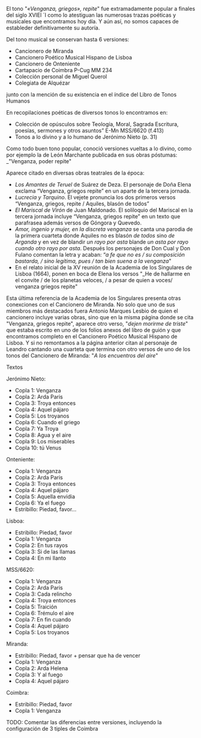 El tono "_«Venganza, griegos», repite_" fue extramadamente popular a finales del siglo XVIEl ´I como lo atestiguan las numerosas trazas poéticas y musicales que encontramos hoy día. Y aún así, no somos capaces de estableder definitivamente su autoría.

Del tono musical se conservan hasta 6 versiones:

* Cancionero de Miranda
* Cancionero Poético Musical Hispano de Lisboa
* Cancionero de Onteniente
* Cartapacio de Coimbra P-Cug MM 234
* Colección personal de Miguel Querol
* Colegiata de Alquézar

junto con la mención de su existencia en el índice del Libro de Tonos Humanos

En recopilaciones poéticas de diversos tonos lo encontramos en:

* Colección de opúsculos sobre Teología, Moral, Sagrada Escritura, poesías, sermones y otros asuntos” E-Mn MSS/6620 (f.413)
* Tonos a lo divino y a lo humano de Jerónimo Nieto (p. 31)

Como todo buen tono popular, conoció versiones vueltas a lo divino, como por ejemplo la de León Marchante publicada en sus obras póstumas: _"Venganza, poder repite"

Aparece citado en diversas obras teatrales de la época:

* _Los Amantes de Teruel_ de Suárez de Deza. El personaje de Doña Elena exclama “Venganza, griegos repite” en un aparte de la tercera jornada.
* _Lucrecia y Tarquino_. El vejete pronuncia los dos primeros versos “Venganza, griegos, repite / Aquiles, blasón de todos”
* _El Mariscal de Virón_ de Juan Maldonado. El soliloquio del Mariscal en la tercera jornada incluye “Venganza, griegos repite” en un texto que parafrasea además versos de Góngora y Quevedo.
* _Amor, ingenio y mujer, en la discreta venganza_ se canta una parodia de la primera cuarteta donde Aquiles no es blasón _de todos_ sino _de Arganda_ y en vez de blandir _un rayo por asta_ blande _un asta por rayo cuando otro rayo por asta_. Después los personajes de Don Cual y Don Fulano comentan la letra y acaban: “_a fe que no es / su composición bastarda, / sino legítima, pues / tan bien suena a la venganza_"
* En el relato inicial de la XV reunión de la Academia de los Singulares de Lisboa (1664), ponen en boca de Elena los versos "_He de hallarme en el convite / de los planetas veloces, / a pesar de quien a voces/ venganza griegos repite"

Esta última referencia de la Academia de los Singulares presenta otras conexciones con el Cancionero de Miranda. No solo que uno de sus miembros más destacados fuera Antonio Marques Lesbio de quien el cancionero incluye varias obras, sino que en la misma página donde se cita "Venganza, griegos repite", aparece otro verso, "_dejen morirme de triste_" que estaba escrito en uno de los folios anexos del libro de guión y que encontramos completo en el Cancionero Poético Musical Hispano de Lisboa. Y si no remontamos a la página anterior citan al personaje de Leandro cantando una cuarteta que termina con otro versos de uno de los tonos del Cancionero de Miranda: "_A los encuentros del aire_"


Textos

Jerónimo Nieto:

- Copla 1: Venganza
- Copla 2: Arda Paris
- Copla 3: Troya entonces
- Copla 4: Aquel pájaro
- Copla 5: Los troyanos
- Copla 6: Cuando el griego
- Copla 7: Ya Troya
- Copla 8: Agua y el aire
- Copla 9: Los miserables
- Copla 10: tú Venus

Onteniente:

- Copla 1: Venganza
- Copla 2: Arda Paris
- Copla 3: Troya entonces
- Copla 4: Aquel pájaro
- Copla 5: Aquella envidia
- Copla 6: Ya el fuego
- Estribillo: Piedad, favor...

Lisboa:

- Estribillo: Piedad, favor
- Copla 1: Venganza
- Copla 2: En tus rayos
- Copla 3: Si de las llamas
- Copla 4: En mi llanto

MSS/6620:

- Copla 1: Venganza
- Copla 2: Arda Paris
- Copla 3: Cada relincho
- Copla 4: Troya entonces
- Copla 5: Traición
- Copla 6: Trémulo el aire
- Copla 7: En fin cuando
- Copla 4: Aquel pájaro
- Copla 5: Los troyanos

Miranda:

- Estribillo: Piedad, favor + pensar que ha de vencer
- Copla 1: Venganza
- Copla 2: Arda Helena
- Copla 3: Y al fuego
- Copla 4: Aquel pájaro

Coimbra:

- Estribillo: Piedad, favor
- Copla 1: Venganza


TODO: Comentar las diferencias entre versiones, incluyendo la configuración de 3 tiples de Coimbra